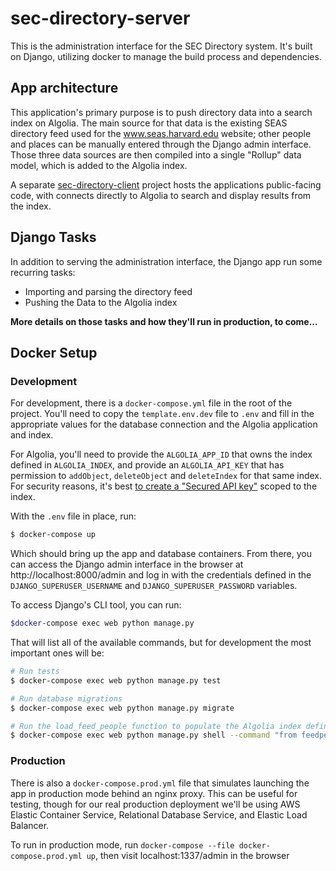 # sec-directory-server

This is the administration interface for the SEC Directory system. It's built on Django, utilizing docker to manage the build process and dependencies.

## App architecture

This application's primary purpose is to push directory data into a search index on Algolia. The main source for that data is the existing SEAS directory feed used for the www.seas.harvard.edu website; other people and places can be manually entered through the Django admin interface. Those three data sources are then compiled into a single "Rollup" data model, which is added to the Algolia index.

A separate [sec-directory-client][client] project hosts the applications public-facing code, with connects directly to Algolia to search and display results from the index.

## Django Tasks

In addition to serving the administration interface, the Django app run some recurring tasks:

- Importing and parsing the directory feed
- Pushing the Data to the Algolia index

**More details on those tasks and how they'll run in production, to come...**

## Docker Setup

### Development

For development, there is a `docker-compose.yml` file in the root of the project. You'll need to copy the `template.env.dev` file to `.env` and fill in the appropriate values for the database connection and the Algolia application and index.

For Algolia, you'll need to provide the `ALGOLIA_APP_ID` that owns the index defined in `ALGOLIA_INDEX`, and provide an `ALGOLIA_API_KEY` that has permission to `addObject`, `deleteObject` and `deleteIndex` for that same index. For security reasons, it's best [to create a "Secured API key"][api-key] scoped to the index.

With the `.env` file in place, run:

```sh
$ docker-compose up
```

Which should bring up the app and database containers. From there, you can access the Django admin interface in the browser at http://localhost:8000/admin and log in with the credentials defined in the `DJANGO_SUPERUSER_USERNAME` and `DJANGO_SUPERUSER_PASSWORD` variables.

To access Django's CLI tool, you can run:

```sh
$docker-compose exec web python manage.py
```

That will list all of the available commands, but for development the most important ones will be:

```sh
# Run tests
$ docker-compose exec web python manage.py test

# Run database migrations
$ docker-compose exec web python manage.py migrate

# Run the load_feed_people function to populate the Algolia index defined in ALGOLIA_INDEX
$ docker-compose exec web python manage.py shell --command "from feedperson.utils import load_feed_people; load_feed_people()"
```

### Production

There is also a `docker-compose.prod.yml` file that simulates launching the app in production mode behind an nginx proxy. This can be useful for testing, though for our real production deployment we'll be using AWS Elastic Container Service, Relational Database Service, and Elastic Load Balancer.

To run in production mode, run `docker-compose --file docker-compose.prod.yml up`, then visit localhost:1337/admin in the browser

[client]: https://github.com/seas-computing/sec-directory-client
[api-key]: https://www.algolia.com/doc/guides/security/api-keys/#secured-api-keys
